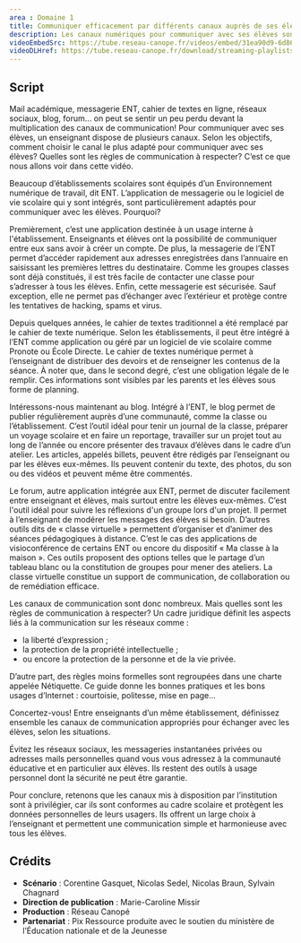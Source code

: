 ```yaml
---
area : Domaine 1
title: Communiquer efficacement par différents canaux auprès de ses élèves
description: Les canaux numériques pour communiquer avec ses élèves sont très nombreux. Quel canal choisir ? C'est ce que nous allons voir dans cette vidéo.
videoEmbedSrc: https://tube.reseau-canope.fr/videos/embed/31ea90d9-6d86-49b1-b6e1-4cc008000dbe
videoDLHref: https://tube.reseau-canope.fr/download/streaming-playlists/hls/videos/31ea90d9-6d86-49b1-b6e1-4cc008000dbe-1080-fragmented.mp4
---
```


## Script

Mail académique, messagerie ENT, cahier de textes en ligne, réseaux sociaux, blog, forum...
on peut se sentir un peu perdu devant la multiplication des canaux de communication! Pour
communiquer avec ses élèves, un enseignant dispose de plusieurs canaux. Selon les
objectifs, comment choisir le canal le plus adapté pour communiquer avec ses élèves?
Quelles sont les règles de communication à respecter? C’est ce que nous allons voir dans
cette vidéo.

Beaucoup d’établissements scolaires sont équipés d’un Environnement numérique de
travail, dit ENT. L’application de messagerie ou le logiciel de vie scolaire qui y sont intégrés,
sont particulièrement adaptés pour communiquer avec les élèves. Pourquoi?

Premièrement, c’est une application destinée à un usage interne à l'établissement.
Enseignants et élèves ont la possibilité de communiquer entre eux sans avoir à créer un
compte. De plus, la messagerie de l’ENT permet d’accéder rapidement aux adresses
enregistrées dans l’annuaire en saisissant les premières lettres du destinataire. Comme les
groupes classes sont déjà constitués, il est très facile de contacter une classe pour s’adresser
à tous les élèves. Enfin, cette messagerie est sécurisée. Sauf exception, elle ne permet pas
d’échanger avec l’extérieur et protège contre les tentatives de hacking, spams et virus.

Depuis quelques années, le cahier de textes traditionnel a été remplacé par le cahier de
texte numérique. Selon les établissements, il peut être intégré à l’ENT comme application ou
géré par un logiciel de vie scolaire comme Pronote ou École Directe. Le cahier de textes
numérique permet à l’enseignant de distribuer des devoirs et de renseigner les contenus de
la séance. À noter que, dans le second degré, c’est une obligation légale de le remplir. Ces
informations sont visibles par les parents et les élèves sous forme de planning.


Intéressons-nous maintenant au blog. Intégré à l’ENT, le blog permet de publier
régulièrement auprès d’une communauté, comme la classe ou l’établissement. C’est l’outil
idéal pour tenir un journal de la classe, préparer un voyage scolaire et en faire un reportage,
travailler sur un projet tout au long de l’année ou encore présenter des travaux d’élèves
dans le cadre d’un atelier. Les articles, appelés billets, peuvent être rédigés par l’enseignant
ou par les élèves eux-mêmes. Ils peuvent contenir du texte, des photos, du son ou des
vidéos et peuvent même être commentés.

Le forum, autre application intégrée aux ENT, permet de discuter facilement entre
enseignant et élèves, mais surtout entre les élèves eux-mêmes. C’est l'outil idéal pour suivre
les réflexions d'un groupe lors d'un projet. Il permet à l’enseignant de modérer les messages
des élèves si besoin. D’autres outils dits de « classe virtuelle » permettent d’organiser et
d’animer des séances pédagogiques à distance. C’est le cas des applications de
visioconférence de certains ENT ou encore du dispositif « Ma classe à la maison ». Ces outils
proposent des options telles que le partage d’un tableau blanc ou la constitution de groupes
pour mener des ateliers. La classe virtuelle constitue un support de communication, de
collaboration ou de remédiation efficace.

Les canaux de communication sont donc nombreux. Mais quelles sont les règles de
communication à respecter? Un cadre juridique définit les aspects liés à la communication
sur les réseaux comme :

- la liberté d’expression ;
- la protection de la propriété intellectuelle ;
- ou encore la protection de la personne et de la vie privée.

D’autre part, des règles moins formelles sont regroupées dans une charte appelée
Nétiquette. Ce guide donne les bonnes pratiques et les bons usages d’Internet : courtoisie,
politesse, mise en page...

Concertez-vous! Entre enseignants d’un même établissement, définissez ensemble les
canaux de communication appropriés pour échanger avec les élèves, selon les situations.

Évitez les réseaux sociaux, les messageries instantanées privées ou adresses mails
personnelles quand vous vous adressez à la communauté éducative et en particulier aux
élèves. Ils restent des outils à usage personnel dont la sécurité ne peut être garantie.

Pour conclure, retenons que les canaux mis à disposition par l’institution sont à privilégier,
car ils sont conformes au cadre scolaire et protègent les données personnelles de leurs
usagers. Ils offrent un large choix à l’enseignant et permettent une communication simple et
harmonieuse avec tous les élèves.

## Crédits

- **Scénario** : Corentine Gasquet, Nicolas Sedel, Nicolas Braun, Sylvain Chagnard
- **Direction de publication** : Marie-Caroline Missir
- **Production** : Réseau Canopé
- **Partenariat** : Pix
Ressource produite avec le soutien du ministère de l’Éducation nationale et de la Jeunesse
